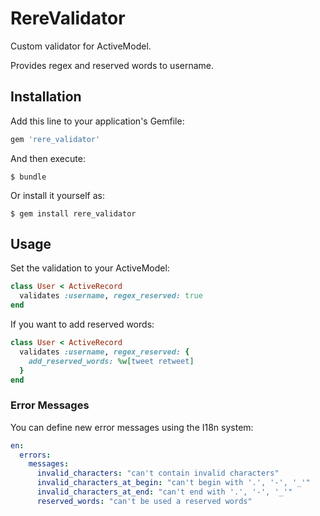 # RereValidator

Custom validator for ActiveModel.

Provides regex and reserved words to username.

## Installation

Add this line to your application's Gemfile:

```ruby
gem 'rere_validator'
```

And then execute:

    $ bundle

Or install it yourself as:

    $ gem install rere_validator

## Usage

Set the validation to your ActiveModel:

```ruby
class User < ActiveRecord
  validates :username, regex_reserved: true
end
```

If you want to add reserved words:

```ruby
class User < ActiveRecord
  validates :username, regex_reserved: {
    add_reserved_words: %w[tweet retweet]
  }
end
```

### Error Messages

You can define new error messages using the I18n system:

```yaml
en:
  errors:
    messages:
      invalid_characters: "can't contain invalid characters"
      invalid_characters_at_begin: "can't begin with '.', '-', '_'"
      invalid_characters_at_end: "can't end with '.', '-', '_'"
      reserved_words: "can't be used a reserved words"
```

